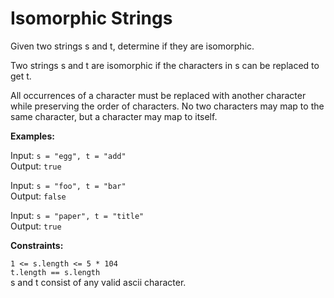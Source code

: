 # Isomorphic Strings

Given two strings s and t, determine if they are isomorphic.

Two strings s and t are isomorphic if the characters in s can be replaced to get t.

All occurrences of a character must be replaced with another character while preserving the order of characters. No two characters may map to the same character, but a character may map to itself.

**Examples:** 

Input: ```s = "egg", t = "add"```\
Output: ```true```

Input: ```s = "foo", t = "bar"```\
Output: ```false```

Input: ```s = "paper", t = "title"```\
Output: ```true```

**Constraints:**

```1 <= s.length <= 5 * 104```\
```t.length == s.length```\
s and t consist of any valid ascii character.